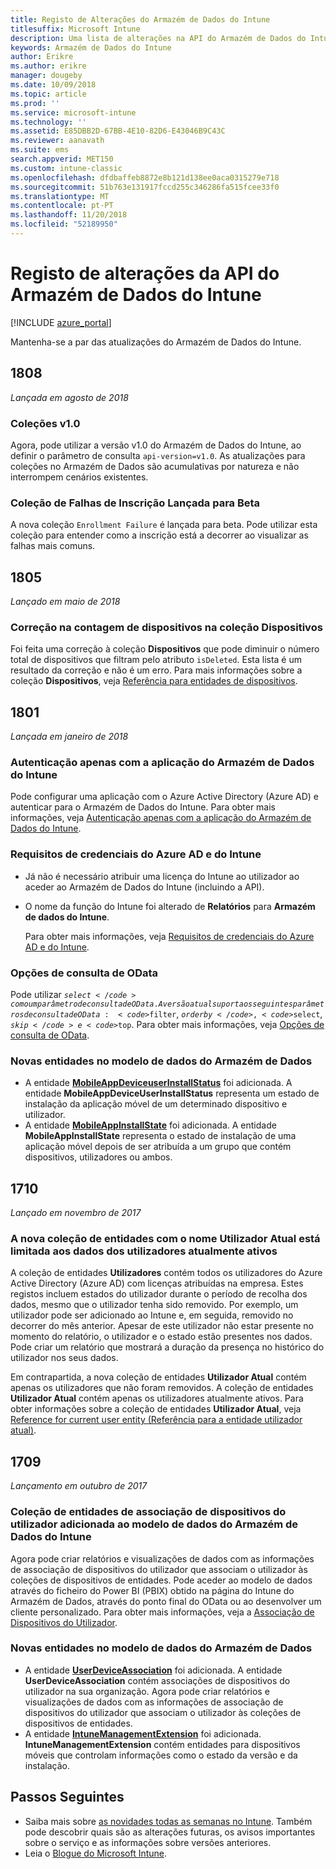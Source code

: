 ```yaml
---
title: Registo de Alterações do Armazém de Dados do Intune
titlesuffix: Microsoft Intune
description: Uma lista de alterações na API do Armazém de Dados do Intune.
keywords: Armazém de Dados do Intune
author: Erikre
ms.author: erikre
manager: dougeby
ms.date: 10/09/2018
ms.topic: article
ms.prod: ''
ms.service: microsoft-intune
ms.technology: ''
ms.assetid: E85DBB2D-67BB-4E10-82D6-E43046B9C43C
ms.reviewer: aanavath
ms.suite: ems
search.appverid: MET150
ms.custom: intune-classic
ms.openlocfilehash: dfdbaffeb8872e8b121d138ee0aca0315279e718
ms.sourcegitcommit: 51b763e131917fccd255c346286fa515fcee33f0
ms.translationtype: MT
ms.contentlocale: pt-PT
ms.lasthandoff: 11/20/2018
ms.locfileid: "52189950"
---
```

# <a name="change-log-for-the-intune-data-warehouse-api"></a>Registo de alterações da API do Armazém de Dados do Intune

[!INCLUDE [azure_portal](./includes/azure_portal.md)]

Mantenha-se a par das atualizações do Armazém de Dados do Intune.

## <a name="1808"></a>1808
_Lançada em agosto de 2018_

### <a name="v10-collections"></a>Coleções v1.0  

Agora, pode utilizar a versão v1.0 do Armazém de Dados do Intune, ao definir o parâmetro de consulta `api-version=v1.0`. As atualizações para coleções no Armazém de Dados são acumulativas por natureza e não interrompem cenários existentes.

### <a name="enrollment-failure-collection-released-to-beta"></a>Coleção de Falhas de Inscrição Lançada para Beta

A nova coleção `Enrollment Failure` é lançada para beta. Pode utilizar esta coleção para entender como a inscrição está a decorrer ao visualizar as falhas mais comuns. 


## <a name="1805"></a>1805
_Lançado em maio de 2018_

### <a name="correction-to-device-count-in-devices-collection"></a>Correção na contagem de dispositivos na coleção **Dispositivos** 

Foi feita uma correção à coleção **Dispositivos** que pode diminuir o número total de dispositivos que filtram pelo atributo `isDeleted`. Esta lista é um resultado da correção e não é um erro. Para mais informações sobre a coleção **Dispositivos**, veja [Referência para entidades de dispositivos](reports-ref-devices.md). 


## <a name="1801"></a>1801
_Lançada em janeiro de 2018_

### <a name="intune-data-warehouse-application-only-authentication----1867540---"></a>Autenticação apenas com a aplicação do Armazém de Dados do Intune <!-- 1867540 -->

Pode configurar uma aplicação com o Azure Active Directory (Azure AD) e autenticar para o Armazém de Dados do Intune. Para obter mais informações, veja [Autenticação apenas com a aplicação do Armazém de Dados do Intune](data-warehouse-app-only-auth.md).

### <a name="azure-ad-and-intune-credential-requirements----2077525---"></a>Requisitos de credenciais do Azure AD e do Intune <!-- 2077525 -->

- Já não é necessário atribuir uma licença do Intune ao utilizador ao aceder ao Armazém de Dados do Intune (incluindo a API).
- O nome da função do Intune foi alterado de **Relatórios** para **Armazém de dados do Intune**. 

    Para obter mais informações, veja [Requisitos de credenciais do Azure AD e do Intune](reports-api-url.md#azure-ad-and-intune-credential-requirements).

### <a name="odata-query-options----2077711---"></a>Opções de consulta de OData <!-- 2077711 -->

Pode utilizar <code>$select</code> como um parâmetro de consulta de OData. A versão atual suporta os seguintes parâmetros de consulta de OData: <code>$filter</code>, <code>$orderby</code>, <code>$select</code>, <code>$skip</code> e <code>$top</code>. Para obter mais informações, veja [Opções de consulta de OData](reports-api-url.md#odata-query-options).

### <a name="new-entities-in-the-in-data-warehouse-data-model----2077804---"></a>Novas entidades no modelo de dados do Armazém de Dados <!-- 2077804 -->

 - A entidade [**MobileAppDeviceuserInstallStatus**](reports-ref-application.md#mobileappdeviceuserinstallstatus) foi adicionada. A entidade **MobileAppDeviceUserInstallStatus** representa um estado de instalação da aplicação móvel de um determinado dispositivo e utilizador.
 - A entidade [**MobileAppInstallState**](reports-ref-application.md#mobileappinstallstate) foi adicionada. A entidade **MobileAppInstallState** representa o estado de instalação de uma aplicação móvel depois de ser atribuída a um grupo que contém dispositivos, utilizadores ou ambos. 

## <a name="1710"></a>1710
_Lançado em novembro de 2017_

### <a name="a-new-entity-collection-named-current-user-is-limited-to-currently-active-user-data----1544273---"></a>A nova coleção de entidades com o nome Utilizador Atual está limitada aos dados dos utilizadores atualmente ativos<!-- 1544273 -->

A coleção de entidades **Utilizadores** contém todos os utilizadores do Azure Active Directory (Azure AD) com licenças atribuídas na empresa. Estes registos incluem estados do utilizador durante o período de recolha dos dados, mesmo que o utilizador tenha sido removido. Por exemplo, um utilizador pode ser adicionado ao Intune e, em seguida, removido no decorrer do mês anterior. Apesar de este utilizador não estar presente no momento do relatório, o utilizador e o estado estão presentes nos dados. Pode criar um relatório que mostrará a duração da presença no histórico do utilizador nos seus dados.

Em contrapartida, a nova coleção de entidades **Utilizador Atual** contém apenas os utilizadores que não foram removidos. A coleção de entidades **Utilizador Atual** contém apenas os utilizadores atualmente ativos. Para obter informações sobre a coleção de entidades **Utilizador Atual**, veja [Reference for current user entity (Referência para a entidade utilizador atual)](reports-ref-current-user.md).

## <a name="1709"></a>1709
_Lançamento em outubro de 2017_

### <a name="user-device-association-entity-collection-added-to-intune-data-warehouse-data-model----1187917---"></a>Coleção de entidades de associação de dispositivos do utilizador adicionada ao modelo de dados do Armazém de Dados do Intune <!-- 1187917 -->

Agora pode criar relatórios e visualizações de dados com as informações de associação de dispositivos do utilizador que associam o utilizador às coleções de dispositivos de entidades. Pode aceder ao modelo de dados através do ficheiro do Power BI (PBIX) obtido na página do Intune do Armazém de Dados, através do ponto final do OData ou ao desenvolver um cliente personalizado. Para obter mais informações, veja a [Associação de Dispositivos do Utilizador](reports-ref-user-device.md).

### <a name="new-entities-in-the-in-data-warehouse-data-model----1479526--------"></a>Novas entidades no modelo de dados do Armazém de Dados <!-- 1479526 --><!-- -->

 - A entidade [**UserDeviceAssociation**](reports-ref-user-device.md) foi adicionada. A entidade **UserDeviceAssociation** contém associações de dispositivos do utilizador na sua organização. Agora pode criar relatórios e visualizações de dados com as informações de associação de dispositivos do utilizador que associam o utilizador às coleções de dispositivos de entidades.  
 - A entidade [**IntuneManagementExtension**](reports-ref-intunemanagementextension.md) foi adicionada. **IntuneManagementExtension** contém entidades para dispositivos móveis que controlam informações como o estado da versão e da instalação.

## <a name="next-steps"></a>Passos Seguintes
 - Saiba mais sobre [as novidades todas as semanas no Intune](whats-new.md). Também pode descobrir quais são as alterações futuras, os avisos importantes sobre o serviço e as informações sobre versões anteriores.
 - Leia o [Blogue do Microsoft Intune](http://go.microsoft.com/fwlink/?LinkID=273882).
